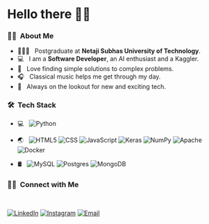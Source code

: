 <h1>Hello there 🙋‍♂️</h1>

<h3>👨‍💻 &nbsp;About Me </h3>

- 👨🏻‍🎓 &nbsp; Postgraduate at **Netaji Subhas University of Technology**.
- 💻 &nbsp; I am a **Software Developer**, an AI enthusiast and a Kaggler.
- 🔧 &nbsp; Love finding simple solutions to complex problems. 
- 🎧 &nbsp; Classical music helps me get through my day.
- 🔎 &nbsp; Always on the lookout for new and exciting tech.

<h3> 🛠 &nbsp;Tech Stack</h3>

- 💻 &nbsp;
  ![Python](https://img.shields.io/badge/python-3670A0?style=for-the-badge&logo=python&logoColor=ffdd54)
  
- 🌏 &nbsp;
  ![HTML5](https://img.shields.io/badge/-HTML5-333333?style=flat&logo=HTML5)
  ![CSS](https://img.shields.io/badge/-CSS-333333?style=flat&logo=CSS3&logoColor=1572B6)
  ![JavaScript](https://img.shields.io/badge/-JavaScript-333333?style=flat&logo=javascript)
  ![Keras](https://img.shields.io/badge/Keras-%23D00000.svg?style=for-the-badge&logo=Keras&logoColor=white)
  ![NumPy](https://img.shields.io/badge/numpy-%23013243.svg?style=for-the-badge&logo=numpy&logoColor=white)
  ![Apache](https://img.shields.io/badge/apache-%23D42029.svg?style=for-the-badge&logo=apache&logoColor=white)
  ![Docker](https://img.shields.io/badge/docker-%230db7ed.svg?style=for-the-badge&logo=docker&logoColor=white)
  
- 🛢 &nbsp;
  ![MySQL](https://img.shields.io/badge/-MySQL-333333?style=flat&logo=mysql)
  ![Postgres](https://img.shields.io/badge/postgres-%23316192.svg?style=for-the-badge&logo=postgresql&logoColor=white)
  ![MongoDB](https://img.shields.io/badge/-MongoDB-333333?style=flat&logo=mongodb)

<h3> 🤝🏻 &nbsp;Connect with Me </h3>

&nbsp;
&nbsp;

<a href="https://www.linkedin.com/in/puranjayarora/"><img alt="LinkedIn" src="https://img.shields.io/badge/LinkedIn-Puranjay%20Arora-blue?style=flat-square&logo=linkedin"></a>
<a href="https://www.instagram.com/puranjayarora/"><img alt="Instagram" src="https://img.shields.io/badge/Instagram-puranjayarora-blue?style=flat-square&logo=instagram"></a>
<a href="mailto:puranjayarora@gmail.com"><img alt="Email" src="https://img.shields.io/badge/Email-puranjayarora@gmail.com-blue?style=flat-square&logo=gmail"></a>
